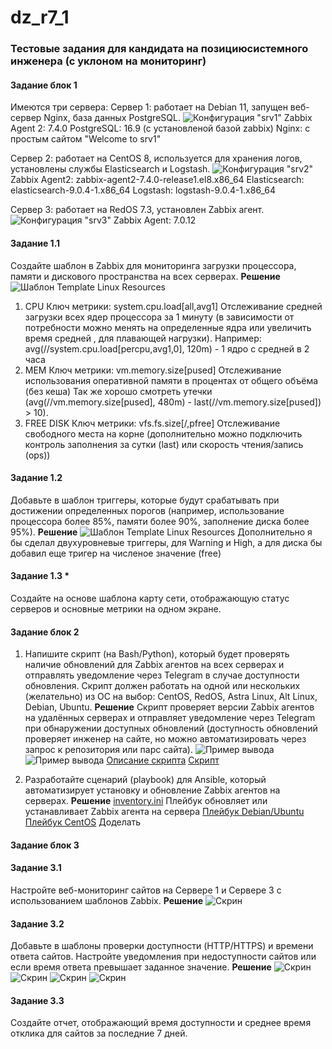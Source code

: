 # dz_r7_1

### Тестовые задания для кандидата на позициюсистемного инженера (с уклоном на мониторинг)
#### Задание блок 1
Имеются три сервера:
Сервер 1: работает на Debian 11, запущен веб-сервер Nginx, база данных PostgreSQL.
![Конфигурация "srv1"](img/srv1.png)
Zabbix Agent 2: 7.4.0
PostgreSQL: 16.9 (c установленой базой zabbix)
Nginx: с простым сайтом "Welcome to srv1"

Сервер 2: работает на CentOS 8, используется для хранения логов, установлены службы Elasticsearch и Logstash.
![Конфигурация "srv2"](img/srv2.png)
Zabbix Agent2: zabbix-agent2-7.4.0-release1.el8.x86_64
Elasticsearch: elasticsearch-9.0.4-1.x86_64
Logstash: logstash-9.0.4-1.x86_64

Сервер 3: работает на RedOS 7.3, установлен Zabbix агент.
![Конфигурация "srv3"](img/srv3.png)
Zabbix Agent: 7.0.12

#### Задание 1.1 
Создайте шаблон в Zabbix для мониторинга загрузки процессора, памяти и дискового пространства на всех серверах.
**Решение**
![Шаблон Template Linux Resources](img/b1-11.png)
1. CPU 
Ключ метрики: system.cpu.load[all,avg1]
Отслеживание средней загрузки всех ядер процессора за 1 минуту (в зависимости от потребности можно менять на определенные ядра или увеличить время средней , для плавающей нагрузки).
Например: avg(//system.cpu.load[percpu,avg1,0], 120m)  - 1 ядро с средней в 2 часа
2. MEM
Ключ метрики: vm.memory.size[pused]
Отслеживание использования оперативной памяти в процентах от общего объёма (без кеша) Так же хорошо смотреть утечки (avg(//vm.memory.size[pused], 480m) - last(//vm.memory.size[pused]) > 10).
3. FREE DISK
Ключ метрики: vfs.fs.size[/,pfree]
Отслеживание свободного места на корне (дополнительно можно подключить контроль заполнения за сутки (last) или скорость чтения/запись (ops))

#### Задание 1.2 
Добавьте в шаблон триггеры, которые будут срабатывать при достижении определенных порогов (например, использование процессора более 85%, памяти более 90%, заполнение диска более 95%).
**Решение**
![Шаблон Template Linux Resources](img/b1-11.png)
Дополнительно я бы сделал двухуровневые триггеры, для Warning и High, а для диска бы добавил еще тригер на численое значение (free)

#### Задание 1.3 *
Создайте на основе шаблона карту сети, отображающую статус серверов и основные метрики на одном экране.

#### Задание блок 2
1.	Напишите скрипт (на Bash/Python), который будет проверять наличие обновлений для Zabbix агентов на всех серверах и отправлять уведомление через Telegram в случае доступности обновления. Скрипт должен работать на одной или нескольких (желательно) из ОС на выбор: CentOS, RedOS, Astra Linux, Alt Linux, Debian, Ubuntu.
**Решение**
Скрипт проверяет версии Zabbix агентов на удалённых серверах и отправляет уведомление через Telegram при обнаружении доступных обновлений (доступность обновлений проверяет инженер на сайте, но можно автоматизировать через запрос к репозитория или парс сайта).
![Пример вывода](img/b2-1-1.png)
![Пример вывода](img/b2-1-1.png)
[Описание скрипта](https://github.com/RomanDiskTop/dz_r7_1/blob/main/BASH.md)
[Скрипт](https://github.com/RomanDiskTop/dz_r7_1/blob/main/app/check_zabbix_update_new.sh)

2.	Разработайте сценарий (playbook) для Ansible, который автоматизирует установку и обновление Zabbix агентов на серверах.
**Решение**
[inventory.ini](https://github.com/RomanDiskTop/dz_r7_1/blob/main/app/inventory.ini)
Плейбук обновляет или устанавливает Zabbix агента на сервера
[Плейбук Debian/Ubuntu](https://github.com/RomanDiskTop/dz_r7_1/blob/main/app/zabbix-agent.yml)
[Плейбук CentOS](https://github.com/RomanDiskTop/dz_r7_1/blob/main/app/zabbix-agent-centos8.yml) Доделать

#### Задание блок 3

#### Задание 3.1 
Настройте веб-мониторинг сайтов на Сервере 1 и Сервере 3 с использованием шаблонов Zabbix.
**Решение**
![Скрин](img/b3-1.png)
#### Задание 3.2 
Добавьте в шаблоны проверки доступности (HTTP/HTTPS) и времени ответа сайтов. Настройте уведомления при недоступности сайтов или если время ответа превышает заданное значение.
**Решение**
![Скрин](img/b3-2-1.png)
![Скрин](img/b3-2-2.png)
![Скрин](img/b3-2-3.png)
![Скрин](img/b3-2-4.png)

#### Задание 3.3 
Создайте отчет, отображающий время доступности и среднее время отклика для сайтов за последние 7 дней.


